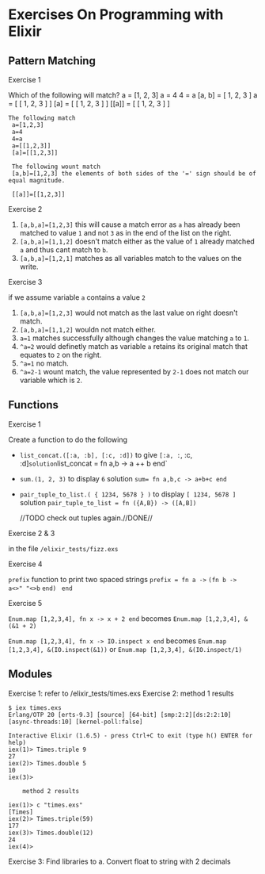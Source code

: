 
# Exercises On Programming with Elixir

## Pattern Matching

Exercise 1

   Which of the following will match?
    a = [1, 2, 3]
    a = 4
    4 = a
    [a, b] = [ 1, 2, 3 ]
    a = [ [ 1, 2, 3 ] ]
    [a] = [ [ 1, 2, 3 ] ]
    [[a]] = [ [ 1, 2, 3 ] ]

    The following match
     a=[1,2,3]
     a=4
     4=a
     a=[[1,2,3]]
     [a]=[[1,2,3]]

     The following wount match
     [a,b]=[1,2,3] the elements of both sides of the '=' sign should be of equal magnitude.

     [[a]]=[[1,2,3]]

Exercise 2

1. `[a,b,a]=[1,2,3]` this will cause a match error as `a` has already been matched to value `1` and not `3` as in the end of the list on the right.
2. `[a,b,a]=[1,1,2]` doesn't match either as the value of `1` already matched `a` and thus cant match to `b`.
3. `[a,b,a]=[1,2,1]` matches as all variables match to the values on the write.

Exercise 3

if we assume variable `a` contains a value `2`

1. `[a,b,a]=[1,2,3]` would not match as the last value on right doesn't match.
2. `[a,b,a]=[1,1,2]` wouldn not match either.
3. `a=1` matches successfully although changes the value matching `a` to `1`.
4. `^a=2` would definetly match as variable `a` retains its original match that equates to `2` on the right.
5. `^a=1` no match.
6. `^a=2-1` wount match, the value represented by `2-1` does not match our variable which is `2`.

## Functions

Exercise 1

Create a function to do the following

* `list_concat.([:a, :b], [:c, :d])` to give `[:a, :`, :c, :d]`
    solution
    `list_concat = fn a,b -> a ++ b end`

* `sum.(1, 2, 3)` to display `6`
    solution
    `sum= fn a,b,c -> a+b+c end`
* `pair_tuple_to_list.( { 1234, 5678 } )` to display `[ 1234, 5678 ]`
    solution
    `pair_tuple_to_list = fn ({A,B}) -> ([A,B])`
    	
    //TODO check out tuples again.//DONE//

Exercise 2 & 3

in the file `/elixir_tests/fizz.exs`

Exercise 4

`prefix` function to print two spaced strings 
`prefix = fn a ->`
    `(fn b ->   `
       ` a<>" "<>b `
    `end) `
`end`

Exercise 5

`Enum.map [1,2,3,4], fn x -> x + 2 end` becomes `Enum.map [1,2,3,4], &(&1 + 2)`

`Enum.map [1,2,3,4], fn x -> IO.inspect x end` becomes `Enum.map [1,2,3,4], &(IO.inspect(&1))` or `Enum.map [1,2,3,4], &(IO.inspect/1)`

## Modules

Exercise 1: refer to /elixir_tests/times.exs
Exercise 2:
        method 1 results

```
$ iex times.exs
Erlang/OTP 20 [erts-9.3] [source] [64-bit] [smp:2:2][ds:2:2:10] [async-threads:10] [kernel-poll:false]

Interactive Elixir (1.6.5) - press Ctrl+C to exit (type h() ENTER for help)
iex(1)> Times.triple 9
27
iex(2)> Times.double 5
10
iex(3)>
```

        method 2 results
```
iex(1)> c "times.exs"
[Times]
iex(2)> Times.triple(59)
177
iex(3)> Times.double(12)
24
iex(4)>
```
Exercise 3: Find libraries to 
a. Convert float to string with 2 decimals
